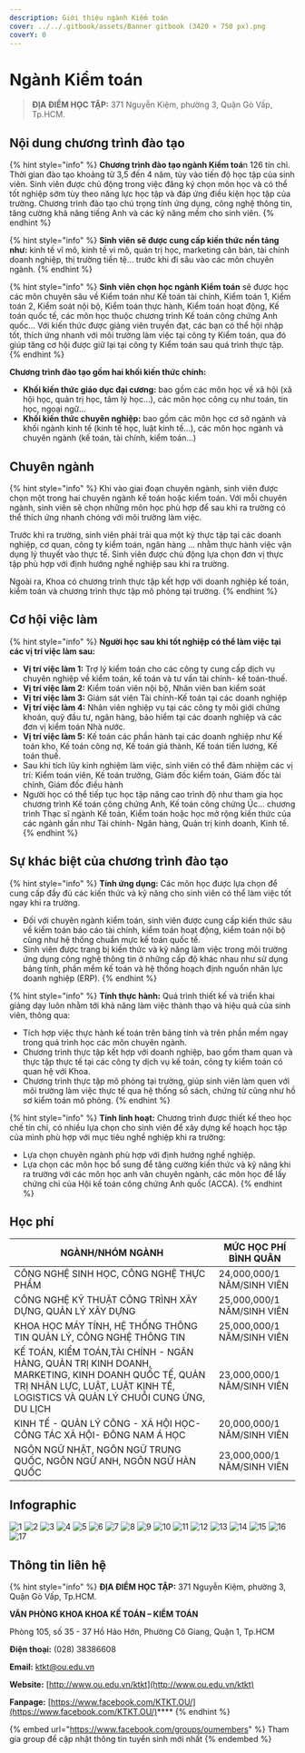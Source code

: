 ```yaml
---
description: Giới thiệu ngành Kiểm toán
cover: ../../.gitbook/assets/Banner gitbook (3420 × 750 px).png
coverY: 0
---
```


# Ngành Kiểm toán

> **ĐỊA ĐIỂM HỌC TẬP:** 371 Nguyễn Kiệm, phường 3, Quận Gò Vấp, Tp.HCM.

## Nội dung chương trình đào tạo

{% hint style="info" %}
**Chương trình đào tạo ngành Kiểm toá**n 126 tín chỉ. Thời gian đào tạo khoảng từ 3,5 đến 4 năm, tùy vào tiến độ học tập của sinh viên. Sinh viên được chủ động trong việc đăng ký chọn môn học và có thể tốt nghiệp sớm tùy theo năng lực học tập và đáp ứng điều kiện học tập của trường. Chương trình đào tạo chú trọng tính ứng dụng, công nghệ thông tin, tăng cường khả năng tiếng Anh và các kỹ năng mềm cho sinh viên.
{% endhint %}

{% hint style="info" %}
**Sinh viên sẽ được cung cấp kiến thức nền tảng như:** kinh tế vĩ mô, kinh tế vi mô, quản trị học, marketing căn bản, tài chính doanh nghiệp, thị trường tiền tệ… trước khi đi sâu vào các môn chuyên ngành.
{% endhint %}

{% hint style="info" %}
**Sinh viên chọn học ngành Kiểm toán** sẽ được học các môn chuyên sâu về Kiểm toán như Kế toán tài chính, Kiểm toán 1, Kiểm toán 2, Kiểm soát nội bộ, Kiểm toán thực hành, Kiểm toán hoạt động, Kế toán quốc tế, các môn học thuộc chương trình Kế toán công chứng Anh quốc… Với kiến thức được giảng viên truyền đạt, các bạn có thể hội nhập tốt, thích ứng nhanh với môi trường làm việc tại công ty Kiểm toán, qua đó giúp tăng cơ hội được giữ lại tại công ty Kiểm toán sau quá trình thực tập.
{% endhint %}

**Chương trình đào tạo gồm hai khối kiến thức chính:**

* **Khối kiến thức giáo dục đại cương:** bao gồm các môn học về xã hội (xã hội học, quản trị học, tâm lý học…), các môn học công cụ như toán, tin học, ngoại ngữ…
* **Khối kiến thức chuyên nghiệp:** bao gồm các môn học cơ sở ngành và khối ngành kinh tế (kinh tế học, luật kinh tế…), các môn học ngành và chuyên ngành (kế toán, tài chính, kiểm toán…)

## Chuyên ngành

{% hint style="info" %}
Khi vào giai đoạn chuyên ngành, sinh viên được chọn một trong hai chuyên ngành kế toán hoặc kiểm toán. Với mỗi chuyên ngành, sinh viên sẽ chọn những môn học phù hợp để sau khi ra trường có thể thích ứng nhanh chóng với môi trường làm việc.

Trước khi ra trường, sinh viên phải trải qua một kỳ thực tập tại các doanh nghiệp, cơ quan, công ty kiểm toán, ngân hàng … nhằm thực hành việc vận dụng lý thuyết vào thực tế. Sinh viên được chủ động lựa chọn đơn vị thực tập phù hợp với định hướng nghề nghiệp sau khi ra trường.

Ngoài ra, Khoa có chương trình thực tập kết hợp với doanh nghiệp kế toán, kiểm toán và chương trình thực tập mô phỏng tại trường.
{% endhint %}

## Cơ hội việc làm

{% hint style="info" %}
**Người học sau khi tốt nghiệp có thể làm việc tại các vị trí việc làm sau:**

* **Vị trí việc làm 1:** Trợ lý kiểm toán cho các công ty cung cấp dịch vụ chuyên nghiệp về kiểm toán, kế toán và tư vấn tài chính- kế toán-thuế.
* **Vị trí việc làm 2:** Kiểm toán viên nội bộ, Nhân viên ban kiểm soát
* **Vị trí việc làm 3:** Giám sát viên Tài chính-Kế toán tại các doanh nghiệp
* **Vị trí việc làm 4:** Nhân viên nghiệp vụ tại các công ty môi giới chứng khoán, quỹ đầu tư, ngân hàng, bảo hiểm tại các doanh nghiệp và các đơn vị kiểm toán Nhà nước.
* **Vị trí việc làm 5:** Kế toán các phần hành tại các doanh nghiệp như Kế toán kho, Kế toán công nợ, Kế toán giá thành, Kế toán tiền lương, Kế toán thuế.
* Sau khi tích lũy kinh nghiệm làm việc, sinh viên có thể đảm nhiệm các vị trí: Kiểm toán viên, Kế toán trưởng, Giám đốc kiểm toán, Giám đốc tài chính, Giám đốc điều hành
* Người học có thể tiếp tục học tập nâng cao trình độ như tham gia học chương trình Kế toán công chứng Anh, Kế toán công chứng Úc... chương trình Thạc sĩ ngành Kế toán, Kiểm toán hoặc học mở rộng kiến thức của các ngành gần như Tài chính- Ngân hàng, Quản trị kinh doanh, Kinh tế.
{% endhint %}

## Sự khác biệt của chương trình đào tạo

{% hint style="info" %}
**Tính ứng dụng:** Các môn học được lựa chọn để cung cấp đầy đủ các kiến thức và kỹ năng cho sinh viên có thể làm việc tốt ngay khi ra trường.

* Đối với chuyên ngành kiểm toán, sinh viên được cung cấp kiến thức sâu về kiểm toán báo cáo tài chính, kiểm toán hoạt động, kiểm toán nội bộ cũng như hệ thống chuẩn mực kế toán quốc tế.
* Sinh viên được trang bị kiến thức và kỹ năng làm việc trong môi trường ứng dụng công nghệ thông tin ở những cấp độ khác nhau như sử dụng bảng tính, phần mềm kế toán và hệ thống hoạch định nguồn nhân lực doanh nghiệp (ERP).
{% endhint %}

{% hint style="info" %}
**Tính thực hành:** Quá trình thiết kế và triển khai giảng dạy luôn nhằm tới khả năng làm việc thành thạo và hiệu quả của sinh viên, thông qua:

* Tích hợp việc thực hành kế toán trên bảng tính và trên phần mềm ngay trong quá trình học các môn chuyên ngành.
* Chương trình thực tập kết hợp với doanh nghiệp, bao gồm tham quan và thực tập thực tế tại các công ty dịch vụ kế toán, công ty kiểm toán có quan hệ với Khoa.
* Chương trình thực tập mô phỏng tại trường, giúp sinh viên làm quen với môi trường làm việc thực tế qua hệ thống sổ sách, chứng từ cũng như hồ sơ kiểm toán mô phỏng.
{% endhint %}

{% hint style="info" %}
**Tính linh hoạt:** Chương trình được thiết kế theo học chế tín chỉ, có nhiều lựa chọn cho sinh viên để xây dựng kế hoạch học tập của mình phù hợp với mục tiêu nghề nghiệp khi ra trường:

* Lựa chọn chuyên ngành phù hợp với định hướng nghề nghiệp.
* Lựa chọn các môn học bổ sung để tăng cường kiến thức và kỹ năng khi ra trường với các môn học anh văn chuyên ngành, các môn học để lấy chứng chỉ của Hội kế toán công chứng Anh quốc (ACCA).
{% endhint %}

## Học phí

| NGÀNH/NHÓM NGÀNH                                                                                                                                                                  | MỨC HỌC PHÍ BÌNH QUÂN      |
| --------------------------------------------------------------------------------------------------------------------------------------------------------------------------------- | -------------------------- |
| CÔNG NGHỆ SINH HỌC, CÔNG NGHỆ THỰC PHẨM                                                                                                                                           | 24,000,000/1 NĂM/SINH VIÊN |
| CÔNG NGHỆ KỸ THUẬT CÔNG TRÌNH XÂY DỰNG, QUẢN LÝ XÂY DỰNG                                                                                                                          | 25,000,000/1 NĂM/SINH VIÊN |
| KHOA HỌC MÁY TÍNH, HỆ THỐNG THÔNG TIN QUẢN LÝ, CÔNG NGHỆ THÔNG TIN                                                                                                                | 25,000,000/1 NĂM/SINH VIÊN |
| KẾ TOÁN, KIỂM TOÁN,TÀI CHÍNH - NGÂN HÀNG, QUẢN TRỊ KINH DOANH, MARKETING, KINH DOANH QUỐC TẾ, QUẢN TRỊ NHÂN LỰC, LUẬT, LUẬT KINH TẾ, LOGISTICS VÀ QUẢN LÝ CHUỖI CUNG ỨNG, DU LỊCH | 23,000,000/1 NĂM/SINH VIÊN |
| KINH TẾ - QUẢN LÝ CÔNG - XÃ HỘI HỌC- CÔNG TÁC XÃ HỘI- ĐÔNG NAM Á HỌC                                                                                                              | 20,000,000/1 NĂM/SINH VIÊN |
| NGÔN NGỮ NHẬT, NGÔN NGỮ TRUNG QUỐC, NGÔN NGỮ ANH, NGÔN NGỮ HÀN QUỐC                                                                                                               | 23,000,000/1 NĂM/SINH VIÊN |

## Infographic

![1](<../../.gitbook/assets/1 - tiêu đề (1) (1) (1).png>) ![2](<../../.gitbook/assets/3 - việc làm (1) (1).png>) ![3](<../../.gitbook/assets/4 - việc làm (2) (1).png>) ![4](<../../.gitbook/assets/5 - việc làm (1).png>) ![5](<../../.gitbook/assets/6 - MỤC TIÊU CHƯƠNG TRÌNH ĐÀO TẠO (2).png>) ![6](<../../.gitbook/assets/7 - MỤC TIÊU CHƯƠNG TRÌNH ĐÀO TẠO (1).png>) ![7](<../../.gitbook/assets/8 - nội dung ctdt (1).png>) ![8](<../../.gitbook/assets/9 - nội dung ctdt (1).png>) ![9](<../../.gitbook/assets/10 - ngành kiểm toán.png>) ![10](<../../.gitbook/assets/11 - ngành kiểm toán (1).png>) ![11](<../../.gitbook/assets/12 - ngành kiểm toán.png>) ![12](<../../.gitbook/assets/14 - KHÁC BIỆT (1).png>) ![13](<../../.gitbook/assets/15 - KHÁC BIỆT.png>) ![14](<../../.gitbook/assets/16 - KHÁC BIỆT (1).png>) ![15](<../../.gitbook/assets/17 - KHÁC BIỆT.png>) ![16](<../../.gitbook/assets/18 - HỌC PHÍ (1).png>) ![17](<../../.gitbook/assets/19 - HỌC PHÍ (2).png>)

## Thông tin liên hệ

{% hint style="info" %}
**ĐỊA ĐIỂM HỌC TẬP:** 371 Nguyễn Kiệm, phường 3, Quận Gò Vấp, Tp.HCM.

**VĂN PHÒNG KHOA KHOA KẾ TOÁN – KIỂM TOÁN**

Phòng 105, số 35 - 37 Hồ Hảo Hớn, Phường Cô Giang, Quận 1, Tp.HCM

**Điện thoại:** (028) 38386608

**Email:** ktkt@ou.edu.vn

**Website:** [http://www.ou.edu.vn/ktkt](http://www.ou.edu.vn/ktkt)

**Fanpage:** [https://www.facebook.com/KTKT.OU/](https://www.facebook.com/KTKT.OU/)****
{% endhint %}

{% embed url="https://www.facebook.com/groups/oumembers" %}
Tham gia group để cập nhật thông tin tuyển sinh mới nhất
{% endembed %}
